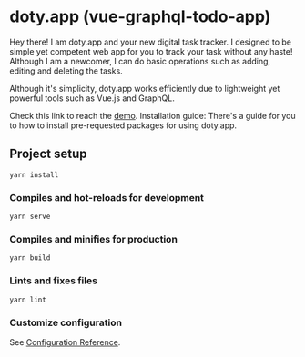 # doty.app (vue-graphql-todo-app)

Hey there! I am doty.app and your new digital task tracker. I designed to be simple yet competent web app for you to
track your task without any haste! Although I am a newcomer, I can do basic operations such as adding, editing and
deleting the tasks.

Although it's simplicity, doty.app works efficiently due to lightweight yet powerful tools such as Vue.js and GraphQL.

Check this link to reach the [demo](https://nifty-northcutt-415a52.netlify.app/).
Installation guide:
There's a guide for you to how to install pre-requested packages for using doty.app.

## Project setup

```
yarn install
```

### Compiles and hot-reloads for development

```
yarn serve
```

### Compiles and minifies for production

```
yarn build
```

### Lints and fixes files

```
yarn lint
```

### Customize configuration

See [Configuration Reference](https://cli.vuejs.org/config/).
